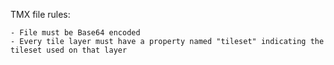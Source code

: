 TMX file rules:

    - File must be Base64 encoded
    - Every tile layer must have a property named "tileset" indicating the tileset used on that layer
